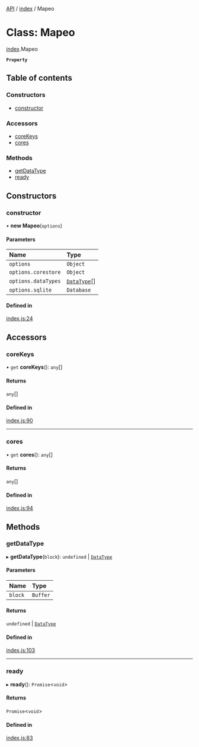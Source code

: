 [API](../README.md) / [index](../modules/index.md) / Mapeo

# Class: Mapeo

[index](../modules/index.md).Mapeo

**`Property`**

## Table of contents

### Constructors

- [constructor](index.Mapeo.md#constructor)

### Accessors

- [coreKeys](index.Mapeo.md#corekeys)
- [cores](index.Mapeo.md#cores)

### Methods

- [getDataType](index.Mapeo.md#getdatatype)
- [ready](index.Mapeo.md#ready)

## Constructors

### constructor

• **new Mapeo**(`options`)

#### Parameters

| Name | Type |
| :------ | :------ |
| `options` | `Object` |
| `options.corestore` | `Object` |
| `options.dataTypes` | [`DataType`](lib_datatype.DataType.md)[] |
| `options.sqlite` | `Database` |

#### Defined in

[index.js:24](https://github.com/digidem/mapeo-core-next/blob/8584770/index.js#L24)

## Accessors

### coreKeys

• `get` **coreKeys**(): `any`[]

#### Returns

`any`[]

#### Defined in

[index.js:90](https://github.com/digidem/mapeo-core-next/blob/8584770/index.js#L90)

___

### cores

• `get` **cores**(): `any`[]

#### Returns

`any`[]

#### Defined in

[index.js:94](https://github.com/digidem/mapeo-core-next/blob/8584770/index.js#L94)

## Methods

### getDataType

▸ **getDataType**(`block`): `undefined` \| [`DataType`](lib_datatype.DataType.md)

#### Parameters

| Name | Type |
| :------ | :------ |
| `block` | `Buffer` |

#### Returns

`undefined` \| [`DataType`](lib_datatype.DataType.md)

#### Defined in

[index.js:103](https://github.com/digidem/mapeo-core-next/blob/8584770/index.js#L103)

___

### ready

▸ **ready**(): `Promise`<`void`\>

#### Returns

`Promise`<`void`\>

#### Defined in

[index.js:83](https://github.com/digidem/mapeo-core-next/blob/8584770/index.js#L83)
